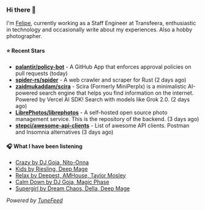 ### Hi there 👋

I'm [Felipe](https://felipevm.com), currently working as a Staff Engineer at Transfeera, enthusiastic in technology and occasionally write about my experiences. Also a hobby photographer.

#### ⭐ Recent Stars
- **[palantir/policy-bot](https://github.com/palantir/policy-bot)** - A GitHub App that enforces approval policies on pull requests (today)
- **[spider-rs/spider](https://github.com/spider-rs/spider)** - A web crawler and scraper for Rust (2 days ago)
- **[zaidmukaddam/scira](https://github.com/zaidmukaddam/scira)** - Scira (Formerly MiniPerplx) is a minimalistic AI-powered search engine that helps you find information on the internet. Powered by Vercel AI SDK! Search with models like Grok 2.0. (2 days ago)
- **[LibrePhotos/librephotos](https://github.com/LibrePhotos/librephotos)** - A self-hosted open source photo management service. This is the repository of the backend. (3 days ago)
- **[stepci/awesome-api-clients](https://github.com/stepci/awesome-api-clients)** - List of awesome API clients. Postman and Insomnia alternatives (3 days ago)

#### 🎧 What I have been listening
- [Crazy by DJ Goja, Nito-Onna](https://open.spotify.com/track/2vXV3lIR0ouayIETSh7Fxs)
- [Kids by Riesling, Deep Mage](https://open.spotify.com/track/2sMyHm7oNeXpPi7JnAxPEO)
- [Relax by Deepest, AMHouse, Taylor Mosley](https://open.spotify.com/track/0g30Wsmd7yshS7762iWdVv)
- [Calm Down by DJ Goja, Magic Phase](https://open.spotify.com/track/28Y0lMcpwX7eZyMVfhbaUm)
- [Supergirl by Dream Chaos, Della, Deep Mage](https://open.spotify.com/track/0d8OzTCvIWtNrZLflzHed0)

_Powered by [TuneFeed](https://tunefeed.app?ref=github.com)_
